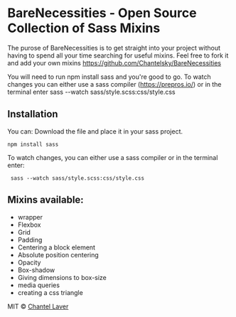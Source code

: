 # BareNecessities - Open Source Collection of Sass Mixins
The purose of BareNecessities is to get straight into your project without having to spend all your time searching for useful mixins.
Feel free to fork it and add your own mixins https://github.com/Chantelsky/BareNecessities

You will need to run npm install sass and you're good to go.
To watch changes you can either use a sass compiler (https://prepros.io/) or in the terminal enter sass --watch sass/style.scss:css/style.css

## Installation

You can:
Download the file and place it in your sass project.

```npm install sass```

To watch changes, you can either use a sass compiler or in the terminal enter:

``` sass --watch sass/style.scss:css/style.css```


## Mixins available:
* wrapper
* Flexbox
* Grid
* Padding
* Centering a block element
* Absolute position centering
* Opacity
* Box-shadow
* Giving dimensions to box-size
* media queries
* creating a css triangle

MIT © [Chantel Laver]()
